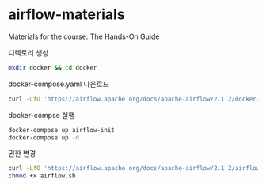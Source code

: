 # airflow-materials
Materials for the course: The Hands-On Guide



디렉토리 생성

```bash
mkdir docker && cd docker
```

docker-compose.yaml 다운로드

```bash
curl -LfO 'https://airflow.apache.org/docs/apache-airflow/2.1.2/docker-compose.yaml'
```

docker-compse 실행

```bash
docker-compose up airflow-init
docker-compose up -d
```

권한 변경

```bash
curl -LfO 'https://airflow.apache.org/docs/apache-airflow/2.1.2/airflow.sh'
chmod +x airflow.sh
```

